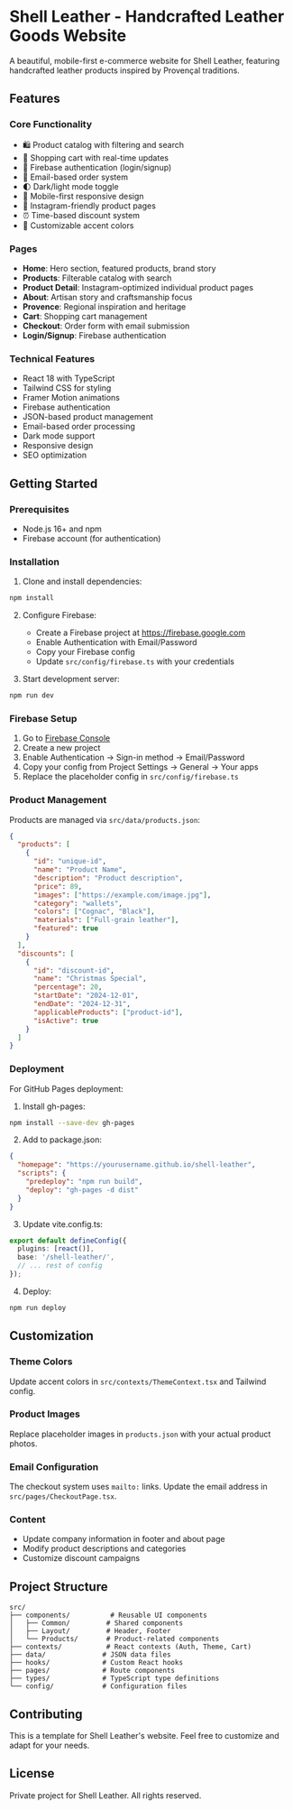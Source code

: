 # Shell Leather - Handcrafted Leather Goods Website

A beautiful, mobile-first e-commerce website for Shell Leather, featuring handcrafted leather products inspired by Provençal traditions.

## Features

### Core Functionality
- 🛍️ Product catalog with filtering and search
- 🛒 Shopping cart with real-time updates
- 🔐 Firebase authentication (login/signup)
- 📧 Email-based order system
- 🌓 Dark/light mode toggle
- 📱 Mobile-first responsive design
- 🎨 Instagram-friendly product pages
- ⏰ Time-based discount system
- 🎨 Customizable accent colors

### Pages
- **Home**: Hero section, featured products, brand story
- **Products**: Filterable catalog with search
- **Product Detail**: Instagram-optimized individual product pages
- **About**: Artisan story and craftsmanship focus
- **Provence**: Regional inspiration and heritage
- **Cart**: Shopping cart management
- **Checkout**: Order form with email submission
- **Login/Signup**: Firebase authentication

### Technical Features
- React 18 with TypeScript
- Tailwind CSS for styling
- Framer Motion animations
- Firebase authentication
- JSON-based product management
- Email-based order processing
- Dark mode support
- Responsive design
- SEO optimization

## Getting Started

### Prerequisites
- Node.js 16+ and npm
- Firebase account (for authentication)

### Installation

1. Clone and install dependencies:
```bash
npm install
```

2. Configure Firebase:
   - Create a Firebase project at https://firebase.google.com
   - Enable Authentication with Email/Password
   - Copy your Firebase config
   - Update `src/config/firebase.ts` with your credentials

3. Start development server:
```bash
npm run dev
```

### Firebase Setup

1. Go to [Firebase Console](https://console.firebase.google.com)
2. Create a new project
3. Enable Authentication → Sign-in method → Email/Password
4. Copy your config from Project Settings → General → Your apps
5. Replace the placeholder config in `src/config/firebase.ts`

### Product Management

Products are managed via `src/data/products.json`:

```json
{
  "products": [
    {
      "id": "unique-id",
      "name": "Product Name",
      "description": "Product description",
      "price": 89,
      "images": ["https://example.com/image.jpg"],
      "category": "wallets",
      "colors": ["Cognac", "Black"],
      "materials": ["Full-grain leather"],
      "featured": true
    }
  ],
  "discounts": [
    {
      "id": "discount-id",
      "name": "Christmas Special",
      "percentage": 20,
      "startDate": "2024-12-01",
      "endDate": "2024-12-31",
      "applicableProducts": ["product-id"],
      "isActive": true
    }
  ]
}
```

### Deployment

For GitHub Pages deployment:

1. Install gh-pages:
```bash
npm install --save-dev gh-pages
```

2. Add to package.json:
```json
{
  "homepage": "https://yourusername.github.io/shell-leather",
  "scripts": {
    "predeploy": "npm run build",
    "deploy": "gh-pages -d dist"
  }
}
```

3. Update vite.config.ts:
```ts
export default defineConfig({
  plugins: [react()],
  base: '/shell-leather/',
  // ... rest of config
});
```

4. Deploy:
```bash
npm run deploy
```

## Customization

### Theme Colors
Update accent colors in `src/contexts/ThemeContext.tsx` and Tailwind config.

### Product Images
Replace placeholder images in `products.json` with your actual product photos.

### Email Configuration
The checkout system uses `mailto:` links. Update the email address in `src/pages/CheckoutPage.tsx`.

### Content
- Update company information in footer and about page
- Modify product descriptions and categories
- Customize discount campaigns

## Project Structure

```
src/
├── components/          # Reusable UI components
│   ├── Common/         # Shared components
│   ├── Layout/         # Header, Footer
│   └── Products/       # Product-related components
├── contexts/           # React contexts (Auth, Theme, Cart)
├── data/              # JSON data files
├── hooks/             # Custom React hooks
├── pages/             # Route components
├── types/             # TypeScript type definitions
└── config/            # Configuration files
```

## Contributing

This is a template for Shell Leather's website. Feel free to customize and adapt for your needs.

## License

Private project for Shell Leather. All rights reserved.